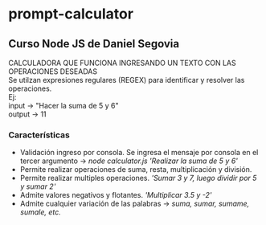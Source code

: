 # prompt-calculator
## Curso Node JS de Daniel Segovia
CALCULADORA QUE FUNCIONA INGRESANDO UN TEXTO CON LAS OPERACIONES DESEADAS  
Se utilzan expresiones regulares (REGEX) para identificar y resolver las operaciones.  
Ej:  
input -> "Hacer la suma de 5 y 6"  
	output -> 11
### Características 
* Validación ingreso por consola. Se ingresa el mensaje por consola en el tercer argumento -> _node calculator.js 'Realizar la suma de 5 y 6'_
* Permite realizar operaciones de suma, resta, multiplicación y división.
* Permite realizar multiples operaciones. _'Sumar 3 y 7, luego dividir por 5 y sumar 2'_
* Admite valores negativos y flotantes. _'Multiplicar 3.5 y -2'_
* Admite cualquier variación de las palabras -> _suma, sumar, sumame, sumale, etc._
